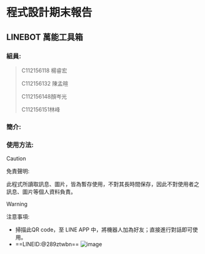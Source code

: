 程式設計期末報告
===
LINEBOT 萬能工具箱
---
### 組員:
>C112156118 楊睿宏
>
>C112156132 陳孟暄
>
>C112156148顏岑光
>
>C112156151林峰
>

### 簡介:

### 使用方法:
> [!CAUTION]  
> 免責聲明:
>
> 此程式所讀取訊息、圖片，皆為暫存使用，不對其長時間保存，因此不對使用者之訊息、圖片等個人資料負責。
>

> [!WARNING]  
> 注意事項:
>
> 

- 掃描此QR code，至 LINE APP 中，將機器人加為好友；直接進行對話即可使用。
- ==LINEID:@289ztwbn==
  ![image](https://github.com/user-attachments/assets/0b7f1691-e3ee-487a-bec4-0e65a55ca1aa)

